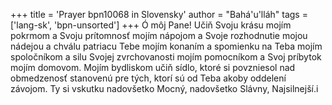 +++
title = 'Prayer bpn10068 in Slovensky'
author = "Bahá'u'lláh"
tags = ['lang-sk', 'bpn-unsorted']
+++
Ó môj Pane! Učiň Svoju krásu mojím pokrmom a Svoju prítomnosť mojím nápojom a Svoje rozhodnutie mojou nádejou a chválu patriacu Tebe mojím konaním a spomienku na Teba mojím spoločníkom a silu Svojej zvrchovanosti mojím pomocníkom a Svoj príbytok mojím domovom. Mojím bydliskom učiň sídlo, ktoré si povzniesol nad obmedzenosť stanovenú pre tých, ktorí sú od Teba akoby oddelení závojom.
Ty si vskutku nadovšetko Mocný, nadovšetko Slávny, Najsilnejší.i
